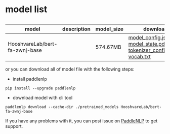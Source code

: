 #  model list

##  

| model  | description | model_size  | download         |
| --- | --- | --- | --- |
|HooshvareLab/bert-fa-zwnj-base|  | 574.67MB | [model_config.json](https://bj.bcebos.com/paddlenlp/models/community/HooshvareLab/bert-fa-zwnj-base/model_config.json)<br>[model_state.pdparams](https://bj.bcebos.com/paddlenlp/models/community/HooshvareLab/bert-fa-zwnj-base/model_state.pdparams)<br>[tokenizer_config.json](https://bj.bcebos.com/paddlenlp/models/community/HooshvareLab/bert-fa-zwnj-base/tokenizer_config.json)<br>[vocab.txt](https://bj.bcebos.com/paddlenlp/models/community/HooshvareLab/bert-fa-zwnj-base/vocab.txt) |

or you can download all of model file with the following steps:

* install paddlenlp

```shell
pip install --upgrade paddlenlp
```

* download model with cli tool

```shell
paddlenlp download --cache-dir ./pretrained_models HooshvareLab/bert-fa-zwnj-base
```

If you have any problems with it, you can post issue on [PaddleNLP](https://github.com/PaddlePaddle/PaddleNLP) to get support.
